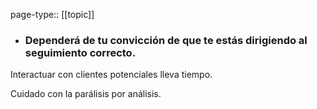page-type:: [[topic]]
- ### Dependerá de tu convicción de que te estás dirigiendo al seguimiento correcto.

Interactuar con clientes potenciales lleva tiempo.

Cuidado con la parálisis por análisis.



